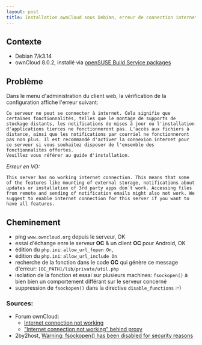 ```yaml
---
layout: post
title: Installation ownCloud sous Debian, erreur de connection internet
---
```


## Contexte

* Debian 7/k3.14
* ownCloud 8.0.2, installé via [openSUSE Build Service packages](http://software.opensuse.org/download.html?project=isv:ownCloud:community&package=owncloud)

## Problème

Dans le menu d'administration du client web, la vérification de la configuration affiche l'erreur suivant:

	Ce serveur ne peut se connecter à internet. Cela signifie que certaines fonctionnalités, telles que le montage de supports de stockage distants, les notifications de mises à jour ou l'installation d'applications tierces ne fonctionneront pas. L'accès aux fichiers à distance, ainsi que les notifications par courriel ne fonctionneront pas non plus. Il est recommandé d'activer la connexion internet pour ce serveur si vous souhaitez disposer de l'ensemble des fonctionnalités offertes.
	Veuillez vous référer au guide d'installation.

*Erreur en VO:*

	This server has no working internet connection. This means that some of the features like mounting of external storage, notifications about updates or installation of 3rd party apps don´t work. Accessing files from remote and sending of notification emails might also not work. We suggest to enable internet connection for this server if you want to have all features.


## Cheminement

* ping `www.owncloud.org` depuis le serveur, OK
* essai d'échange enre le serveur **OC** & un client **OC** pour Android, OK
* édition du `php.ini`: `allow_url_fopen On`,
* édition du `php.ini`: `allow_url_include On`
* recherche de la fonction dans le code **OC** qui génère ce message d'erreur: `[OC_PATH]/lib/private/util.php`
* isolation de la fonction et essai sur plusieurs machines: `fsockopen()` à bien bien un comportement différant sur le serveur concerné
* suppression de `fsockopen()` dans la directive `disable_functions`  :-)

### Sources:

* Forum ownCloud:
	* [Internet connection not working](https://forum.owncloud.org/viewtopic.php?f=29&t=23700)
	* ["Internet connection not working" behind proxy](https://forum.owncloud.org/viewtopic.php?f=26&t=18623)
* 2by2host, [Warning: fsockopen() has been disabled for security reasons](http://www.2by2host.com/articles/php-errors-faq/disabled_fsockopen/)

